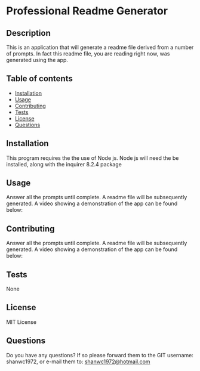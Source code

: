# Professional Readme Generator
  
  ## Description
  This is an application that will generate a readme file derived from a number of prompts. In fact this readme file, you are reading right now, was generated using the app. 

  ## Table of contents
  - [Installation](#installation)
  - [Usage](#usage)
  - [Contributing](#contributing)
  - [Tests](#tests)
  - [License](#license)
  - [Questions](#questions)
  
  ## Installation
  This program requires the the use of Node js. Node js will need the be installed, along with the inquirer 8.2.4 package
  
  ## Usage
  Answer all the prompts until complete. A readme file will be subsequently generated. A video showing a demonstration of the app can be found below: 
  
  ## Contributing
  Answer all the prompts until complete. A readme file will be subsequently generated. A video showing a demonstration of the app can be found below: 
  
  ## Tests
  None
  
  ## License
  MIT License
  
  ## Questions
  Do you have any questions? If so please forward them to the GIT username: shanwc1972, or e-mail them to: shanwc1972@hotmail.com
  